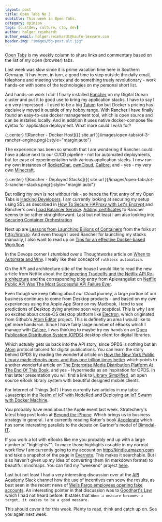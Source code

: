 ```yaml
---
layout: post
title: Open Tabs No 3
subtitle: This week in Open Tabs.
category: opinion
tags: [custdev, culture, cto, dev]
author: holger_reinhardt
author_email: holger.reinhardt@haufe-lexware.com 
header-img: "images/bg-post.alt.jpg"
---
```


[Open Tabs](http://dev.haufe.com/meta/category/opinion/) is my weekly column to share links and commentary based on the list of my open (browser) tabs. 

Last week was slow since it is prime vacation time here in Southern Germany. It has been, in turn, a good time to step outside the daily email, telephone and meeting vortex and do something truely revolutionary - work hands-on with some of the technologies on my personal short list.

And hands-on work I did! I finally installed [Rancher](http://rancher.com) on my Digital Ocean cluster and put it to good use to bring my application stacks. I have to say I am very impressed - I used to be a big [Tutum](https://blog.tutum.co) fan but Docker's pricing has decisively moved it outside of my hobby range. With Rancher I have finally found an easy-to-use docker management tool, which is open source and can be installed locally. And in addition it uses native docker-compose file syntax for application deployment. What more could I wish for?

{:.center}
![Rancher - Docker Host]({{ site.url }}/images/open-tabs/ot-3-rancher-engine.png){:style="margin:auto"}

The experience has been so smooth that I am wondering if Rancher could have a place next to our CI/CD pipeline - not for automated deployments, but for ease of experimentation with various application stacks. I now run my own instances of [RocketChat](https://gist.github.com/hlgr360/d7f6ae9452f77c193fea81fc94e5c730), [ownCloud](https://gist.github.com/hlgr360/d8832ee7d02ca6fa4ab6be4857bac26d), [Calibre](https://gist.github.com/hlgr360/39ee1f7c45ec39cf4c4832df3219fb4e), and - yes - my very own [Minecraft](https://gist.github.com/hlgr360/c8cfc249de2e6f4548e9ad231051187f). 

{:.center}
![Rancher - Deployed Stacks]({{ site.url }}/images/open-tabs/ot-3-rancher-stacks.png){:style="margin:auto"}

But rolling my own is not without risk - so hence the first entry of my Open Tabs is [Hacking Developers](http://bouk.co/blog/hacking-developers/). I am currently looking at securing my setup using SSL as described in [How To Secure HAProxy with Let's Encrypt ](https://www.digitalocean.com/community/tutorials/how-to-secure-haproxy-with-let-s-encrypt-on-ubuntu-14-04) and Rancher's own [Load Balancer Service](http://docs.rancher.com/rancher/v1.1/zh/cattle/adding-load-balancers/). [Adding certificates](http://docs.rancher.com/rancher/v1.1/zh/environments/certificates/) to Rancher seems to be rather straightforward. Last but not least I am also looking into [Securing Container Orchestration](http://blogs.adobe.com/security/2016/08/security-considerations-for-container-orchestration.html)

Next up are [Lessons from Launching Billions of Containers](http://www.infoworld.com/article/3112875/application-development/lessons-from-launching-billions-of-docker-containers.html) from the folks at <http://iron.io>. And even though I used Rancher for launching my stacks manually, I also want to read up on [Tips for an effective Docker-based Workflow](https://www.oreilly.com/ideas/4-tips-for-an-effective-docker-based-workflow)

In the Devops corner I stumbled over a Thoughtworks article on [When to Automate and Why](https://www.thoughtworks.com/insights/blog/when-to-automate-and-why). I really like their concept of `ruthless automation`.

On the API and architecture side of the house I would like to read the new article from Netflix about the [Engineering Tradeoffs and the Netflix API Re-architecture](http://techblog.netflix.com/2016/08/engineering-trade-offs-and-netflix-api.html) and the corresponding blog entry from Apievangelist on [Netflix Public API Was The Most Successful API Failure Ever](http://apievangelist.com/2016/09/07/the-netflix-public-api-was-the-most-successful-api-failure-ever/).

Even though we keep talking about our Cloud journey, a large portion of our business continues to come from Desktop products - and based on my own experiences using the Apple App Store on my Macbook, I tend to see predictions of Desktop dying anytime soon very sceptical. This is why I am so excited about cross-OS desktop platform like [Electron](http://electron.atom.io), which originated from Github's [Atom Editor](https://atom.io) project. This is definetly an area I would like to get more hands-on. Since I have fairly large number of eBooks which I manage with [Calibre](https://calibre-ebook.com), I was thinking to maybe try my hands on an [Open Publication Distribution System (OPDS)](http://opds-spec.org/about/) desktop client for digital libraries. 

Which actually gets us back into the API story, since OPDS is nothing but an [Atom](http://www.ietf.org/rfc/rfc4287.txt) protocol tailored for digital publications. You can learn the story behind OPDS by reading the wonderful article on [How the New York Public Library made ebooks open, and thus one trillion times better](https://boingboing.net/2016/08/21/how-the-new-york-public-librar.html) which points to another wonderful article on [The Enterprise Media Distribution Platform At The End Of This Book](https://www.crummy.com/writing/speaking/2015-RESTFest/), and yes - Hypermedia as an inspiration for OPDS. In that latter presentation you will find a link to [Library Simplified](http://www.librarysimplified.org), an open source eBook library system with beautiful designed mobile clients.

For Internet of Things (IoT) I have currently two articles in my tabs: [Javascript in the Realm of IoT with NodeRed](https://blog.pusher.com/javascript-in-the-realm-of-iot-with-node-red/) and [Deploying an IoT Swarm with Docker Machine](http://blog.hypriot.com/post/deploy-swarm-on-chip-with-docker-machine/).

You probably have read about the Apple event last week. Stratechery's latest blog post looks at [Beyond the iPhone](https://stratechery.com/2016/beyond-the-iphone/). Which brings us to business strategy in general. I am currently reading Kotter's book [Accelerate](http://www.kotterinternational.com/book/accelerate/) which has some interesting parallels to the debate on Gartner's model of [Bimodal-IT](http://www.gartner.com/it-glossary/bimodal).

If you work a lot with eBooks like me you probably end up with a large number of "highlights"". To make those highlights usuable in my normal work flow I am currently going to my account on <http://kindle.amazon.com> and take a snapshot of the page in [Evernote](http://evernote.com). This makes it searchable. But I  also haven't given up my idea of converting them (in markdown format) to beautiful mindmaps. You can find my "weekend" project [here](https://github.com/hlgr360/mindmap.js).

Last but not least I had a very interesting discussion over at the [API Academy](http://www.apiacademy.co) Slack channel how the use of incentives can scew the results, as best seen in the recent news of [Wells Fargo employees opening fake accounts](https://twitter.com/ritholtz/status/774236789624205312). An interesting pointer in that discussion was to [Goodhart's Law](https://en.m.wikipedia.org/wiki/Goodhart%27s_law) which I had not heard before. It states that `When a measure becomes a target, it ceases to be a good measure.`

This should cover it for this week. Plenty to read, think and catch up on. See you again next week.

